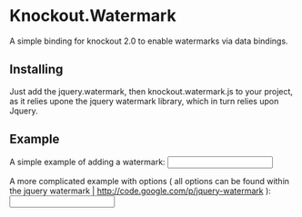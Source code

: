 # Knockout.Watermark

A simple binding for knockout 2.0 to enable watermarks via data bindings.

## Installing

Just add the jquery.watermark, then knockout.watermark.js to your project, as it relies upone the jquery watermark library, which in turn relies upon Jquery.

## Example

A simple example of adding a watermark:
<input id="some-input-element" type="text" data-bind="watermark: 'Enter some data here'" /> 

A more complicated example with options ( all options can be found within the jquery watermark | http://code.google.com/p/jquery-watermark ):
<input id="some-input-element" type="text" data-bind="watermark: { text: 'Enter some data here', options: { useNative: false } }" /> 